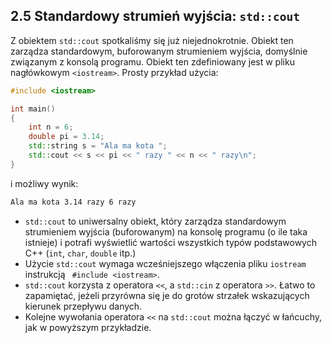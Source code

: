 ## 2.5 Standardowy strumień wyjścia: `std::cout`

Z obiektem `std::cout` spotkaliśmy się już niejednokrotnie. Obiekt ten zarządza standardowym, buforowanym strumieniem wyjścia, domyślnie związanym z konsolą programu.  Obiekt ten zdefiniowany jest w pliku nagłówkowym `<iostream>`. Prosty przykład użycia:

```c++ 
#include <iostream>

int main()
{
    int n = 6;
    double pi = 3.14;
    std::string s = "Ala ma kota ";
    std::cout << s << pi << " razy " << n << " razy\n"; 
}
```

i możliwy wynik:

```txt
Ala ma kota 3.14 razy 6 razy
```

- `std::cout` to uniwersalny obiekt, który zarządza standardowym strumieniem wyjścia (buforowanym) na konsolę programu (o ile taka istnieje) i potrafi wyświetlić wartości wszystkich typów podstawowych C++ (`int`, `char`, `double` itp.)
- Użycie `std::cout` wymaga wcześniejszego włączenia pliku `iostream` instrukcją ` #include <iostream>`.
- `std::cout` korzysta z operatora `<<`, a `std::cin` z operatora `>>`. Łatwo to zapamiętać, jeżeli przyrówna się je do grotów strzałek wskazujących kierunek przepływu danych.
- Kolejne wywołania operatora `<<` na `std::cout` można łączyć w łańcuchy, jak w powyższym przykładzie.